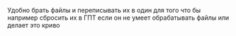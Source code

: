 Удобно брать файлы и переписывать их в один для того что бы например сбросить их в ГПТ если он не умеет обрабатывать файлы или делает это криво
